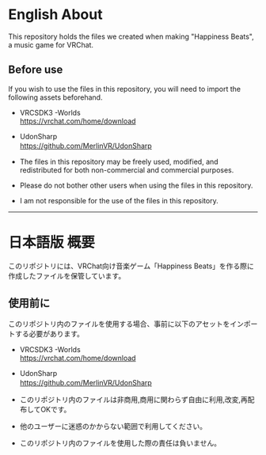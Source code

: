 # English About
This repository holds the files we created when making "Happiness Beats", a music game for VRChat.  
## Before use
If you wish to use the files in this repository, you will need to import the following assets beforehand.  
* VRCSDK3 -Worlds  
<https://vrchat.com/home/download>  
* UdonSharp  
<https://github.com/MerlinVR/UdonSharp> 　

* The files in this repository may be freely used, modified, and redistributed for both non-commercial and commercial purposes. 
* Please do not bother other users when using the files in this repository.  
* I am not responsible for the use of the files in this repository.
* * *
# 日本語版 概要
このリポジトリには、VRChat向け音楽ゲーム「Happiness Beats」を作る際に作成したファイルを保管しています。  
## 使用前に
このリポジトリ内のファイルを使用する場合、事前に以下のアセットをインポートする必要があります。  
* VRCSDK3 -Worlds  
<https://vrchat.com/home/download>  
* UdonSharp  
<https://github.com/MerlinVR/UdonSharp>　　

* このリポジトリ内のファイルは非商用,商用に関わらず自由に利用,改変,再配布してOKです。
* 他のユーザーに迷惑のかからない範囲で利用してください。
* このリポジトリ内のファイルを使用した際の責任は負いません。
